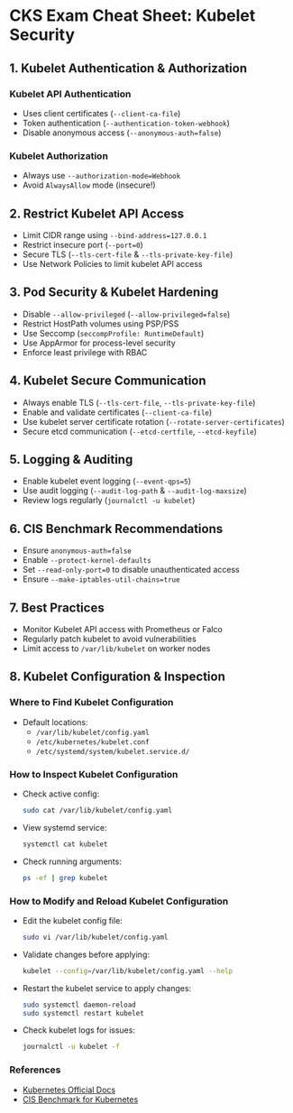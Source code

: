 # CKS Exam Cheat Sheet: Kubelet Security

## 1. Kubelet Authentication & Authorization
### Kubelet API Authentication
- Uses client certificates (`--client-ca-file`)
- Token authentication (`--authentication-token-webhook`)
- Disable anonymous access (`--anonymous-auth=false`)

### Kubelet Authorization
- Always use `--authorization-mode=Webhook`
- Avoid `AlwaysAllow` mode (insecure!)

## 2. Restrict Kubelet API Access
- Limit CIDR range using `--bind-address=127.0.0.1`
- Restrict insecure port (`--port=0`)
- Secure TLS (`--tls-cert-file` & `--tls-private-key-file`)
- Use Network Policies to limit kubelet API access

## 3. Pod Security & Kubelet Hardening
- Disable `--allow-privileged` (`--allow-privileged=false`)
- Restrict HostPath volumes using PSP/PSS
- Use Seccomp (`seccompProfile: RuntimeDefault`)
- Use AppArmor for process-level security
- Enforce least privilege with RBAC

## 4. Kubelet Secure Communication
- Always enable TLS (`--tls-cert-file`, `--tls-private-key-file`)
- Enable and validate certificates (`--client-ca-file`)
- Use kubelet server certificate rotation (`--rotate-server-certificates`)
- Secure etcd communication (`--etcd-certfile`, `--etcd-keyfile`)

## 5. Logging & Auditing
- Enable kubelet event logging (`--event-qps=5`)
- Use audit logging (`--audit-log-path` & `--audit-log-maxsize`)
- Review logs regularly (`journalctl -u kubelet`)

## 6. CIS Benchmark Recommendations
- Ensure `anonymous-auth=false`
- Enable `--protect-kernel-defaults`
- Set `--read-only-port=0` to disable unauthenticated access
- Ensure `--make-iptables-util-chains=true`

## 7. Best Practices
- Monitor Kubelet API access with Prometheus or Falco
- Regularly patch kubelet to avoid vulnerabilities
- Limit access to `/var/lib/kubelet` on worker nodes

## 8. Kubelet Configuration & Inspection
### Where to Find Kubelet Configuration
- Default locations:
  - `/var/lib/kubelet/config.yaml`
  - `/etc/kubernetes/kubelet.conf`
  - `/etc/systemd/system/kubelet.service.d/`

### How to Inspect Kubelet Configuration
- Check active config:
  ```sh
  sudo cat /var/lib/kubelet/config.yaml
  ```
- View systemd service:
  ```sh
  systemctl cat kubelet
  ```
- Check running arguments:
  ```sh
  ps -ef | grep kubelet
  ```

### How to Modify and Reload Kubelet Configuration
- Edit the kubelet config file:
  ```sh
  sudo vi /var/lib/kubelet/config.yaml
  ```
- Validate changes before applying:
  ```sh
  kubelet --config=/var/lib/kubelet/config.yaml --help
  ```
- Restart the kubelet service to apply changes:
  ```sh
  sudo systemctl daemon-reload
  sudo systemctl restart kubelet
  ```
- Check kubelet logs for issues:
  ```sh
  journalctl -u kubelet -f
  ```

### References
- [Kubernetes Official Docs](https://kubernetes.io/docs/)
- [CIS Benchmark for Kubernetes](https://www.cisecurity.org/benchmark/kubernetes)

